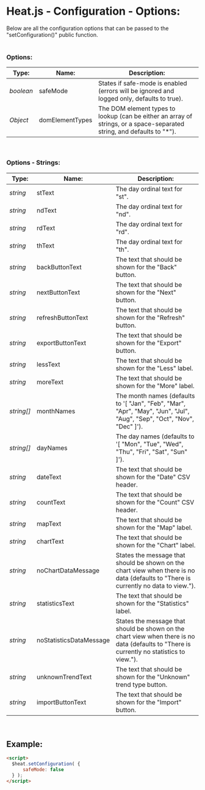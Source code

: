 # Heat.js - Configuration - Options:

Below are all the configuration options that can be passed to the "setConfiguration()" public function.
<br>
<br>


### Options:

| Type: | Name: | Description: |
| --- | --- | --- |
| *boolean* | safeMode | States if safe-mode is enabled (errors will be ignored and logged only, defaults to true). |
| *Object* | domElementTypes | The DOM element types to lookup (can be either an array of strings, or a space-separated string, and defaults to "*"). |

<br/>


### Options - Strings:

| Type: | Name: | Description: |
| --- | --- | --- |
| *string* | stText | The day ordinal text for "st". |
| *string* | ndText | The day ordinal text for "nd". |
| *string* | rdText | The day ordinal text for "rd". |
| *string* | thText | The day ordinal text for "th". |
| *string* | backButtonText | The text that should be shown for the "Back" button. |
| *string* | nextButtonText | The text that should be shown for the "Next" button. |
| *string* | refreshButtonText | The text that should be shown for the "Refresh" button. |
| *string* | exportButtonText | The text that should be shown for the "Export" button. |
| *string* | lessText | The text that should be shown for the "Less" label. |
| *string* | moreText | The text that should be shown for the "More" label. |
| *string[]* | monthNames | The month names (defaults to '[ "Jan", "Feb", "Mar", "Apr", "May", "Jun", "Jul", "Aug", "Sep", "Oct", "Nov", "Dec" ]'). |
| *string[]* | dayNames | The day names (defaults to '[ "Mon", "Tue", "Wed", "Thu", "Fri", "Sat", "Sun" ]'). |
| *string* | dateText | The text that should be shown for the "Date" CSV header. |
| *string* | countText | The text that should be shown for the "Count" CSV header. |
| *string* | mapText | The text that should be shown for the "Map" label. |
| *string* | chartText | The text that should be shown for the "Chart" label. |
| *string* | noChartDataMessage | States the message that should be shown on the chart view when there is no data (defaults to "There is currently no data to view."). |
| *string* | statisticsText | The text that should be shown for the "Statistics" label. |
| *string* | noStatisticsDataMessage | States the message that should be shown on the chart view when there is no data (defaults to "There is currently no statistics to view."). |
| *string* | unknownTrendText | The text that should be shown for the "Unknown" trend type button. |
| *string* | importButtonText | The text that should be shown for the "Import" button. |

<br/>


## Example:

```markdown
<script> 
  $heat.setConfiguration( {
      safeMode: false
  } );
</script>
```
